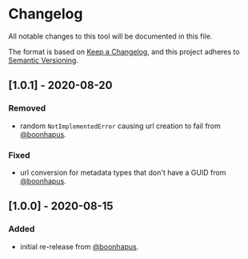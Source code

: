 # Changelog

All notable changes to this tool will be documented in this file.

The format is based on [Keep a Changelog][keep-a-changelog], and this project adheres
to [Semantic Versioning][semver].

## [1.0.1] - 2020-08-20

### Removed
- random `NotImplementedError` causing url creation to fail from [@boonhapus][contrib-boonhapus].

### Fixed
- url conversion for metadata types that don't have a GUID from [@boonhapus][contrib-boonhapus].

## [1.0.0] - 2020-08-15

### Added
- initial re-release from [@boonhapus][contrib-boonhapus].


[keep-a-changelog]: https://keepachangelog.com/en/1.0.0/
[semver]: https://semver.org/spec/v2.0.0.html
[contrib-boonhapus]: https://github.com/boonhapus
